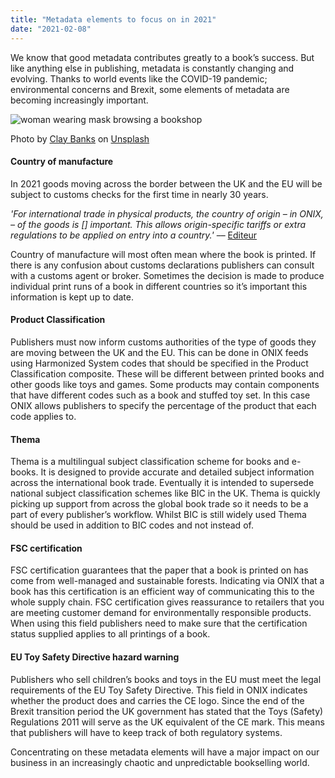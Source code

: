 ```yaml
---
title: "Metadata elements to focus on in 2021"
date: "2021-02-08"
---
```


We know that good metadata contributes greatly to a book’s success. But like anything else in publishing, metadata is constantly changing and evolving. Thanks to world events like the COVID-19 pandemic; environmental concerns and Brexit, some elements of metadata are becoming increasingly important.

![woman wearing mask browsing a bookshop](https://images.unsplash.com/photo-1611332221169-63cbe0c60236?ixid=MXwxMjA3fDB8MHxwaG90by1wYWdlfHx8fGVufDB8fHw%3D&ixlib=rb-1.2.1&auto=format&fit=crop&w=750&q=80)

<span>Photo by <a href="https://unsplash.com/@claybanks?utm_source=unsplash&amp;utm_medium=referral&amp;utm_content=creditCopyText">Clay Banks</a> on <a href="https://unsplash.com/s/photos/book-store?utm_source=unsplash&amp;utm_medium=referral&amp;utm_content=creditCopyText">Unsplash</a></span>

#### Country of manufacture
In 2021 goods moving across the border between the UK and the EU will be subject to customs checks for the first time in nearly 30 years. 

<i>'For international trade in physical products, the country of origin – in ONIX, – of the goods is [] important. This allows origin-specific tariffs or extra regulations to be applied on entry into a country.'</i> ––
[Editeur](https://www.editeur.org/files/ONIX%203/APPNOTE%20Commodity%20codes%20in%20ONIX.pdf)

Country of manufacture will most often mean where the book is printed. If there is any confusion about customs declarations publishers can consult with a customs agent or broker. Sometimes the decision is made to produce individual print runs of a book in different countries so it’s important this information is kept up to date.

#### Product Classification
Publishers must now inform customs authorities of the type of goods they are moving between the UK and the EU. This can be done in ONIX feeds using Harmonized System codes that should be specified in the Product Classification composite. These will be different between printed books and other goods like toys and games. Some products may contain components that have different codes such as a book and stuffed toy set. In this case ONIX allows publishers to specify the percentage of the product that each code applies to. 

#### Thema
Thema is a multilingual subject classification scheme for books and e-books. It is designed to provide accurate and detailed subject information across the international book trade. Eventually it is intended to supersede national subject classification schemes like BIC in the UK. Thema is quickly picking up support from across the global book trade so it needs to be a part of every publisher’s workflow. Whilst BIC is still widely used Thema should be used in addition to BIC codes and not instead of. 

#### FSC certification
FSC certification guarantees that the paper that a book is printed on has come from well-managed and sustainable forests. Indicating via ONIX that a book has this certification is an efficient way of communicating this to the whole supply chain. FSC certification gives reassurance to retailers that you are meeting customer demand for environmentally responsible products. When using this field publishers need to make sure that the certification status supplied applies to all printings of a book.

#### EU Toy Safety Directive hazard warning
Publishers who sell children’s books and toys in the EU must meet the legal requirements of the EU Toy Safety Directive. This field in ONIX indicates whether the product does and carries the CE logo. Since the end of the Brexit transition period the UK government has stated that the Toys (Safety) Regulations 2011 will serve as the UK equivalent of the CE mark. This means that publishers will have to keep track of both regulatory systems.

Concentrating on these metadata elements will have a major impact on our business in an increasingly chaotic and unpredictable bookselling world. 
